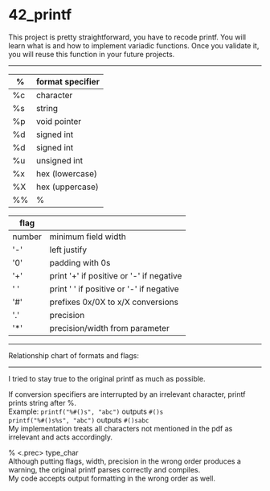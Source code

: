 # 42_printf

This project is pretty straightforward, you have to recode printf. You will learn what is and how to implement variadic functions. Once you validate it, you will reuse this function in your future projects.

----
%  | format specifier  |
---|------|
%c | character|
%s | string|
%p | void pointer|
%d | signed int|
%d | signed int|
%u | unsigned int|
%x | hex (lowercase)|
%X | hex (uppercase)|
%% | %|

flag||
----|---|
number	| minimum field width						|
'-' 	| left justify|
'0' 	| padding with 0s|
'+' 	| print '+' if positive or '-' if negative|
' ' 	| print ' ' if positive or '-' if negative|
'#' 	| prefixes 0x/0X to x/X conversions |
'.' 	| precision															|
'*' 	| precision/width from parameter	|

----
Relationship chart of formats and flags:

----
I tried to stay true to the original printf as much as possible.

If conversion specifiers are interrupted by an irrelevant character, printf prints string after %.  
Example: ```printf("%#()s", "abc")``` outputs ```#()s```  
```printf("%#()s%s", "abc")``` outputs ```#()sabc```  
My implementation treats all characters not mentioned in the pdf as irrelevant and acts accordingly.  

% <flags> <width> <.prec> type_char  
Although putting flags, width, precision in the wrong order produces a warning, the original printf parses correctly and compiles.  
My code accepts output formatting in the wrong order as well.  
